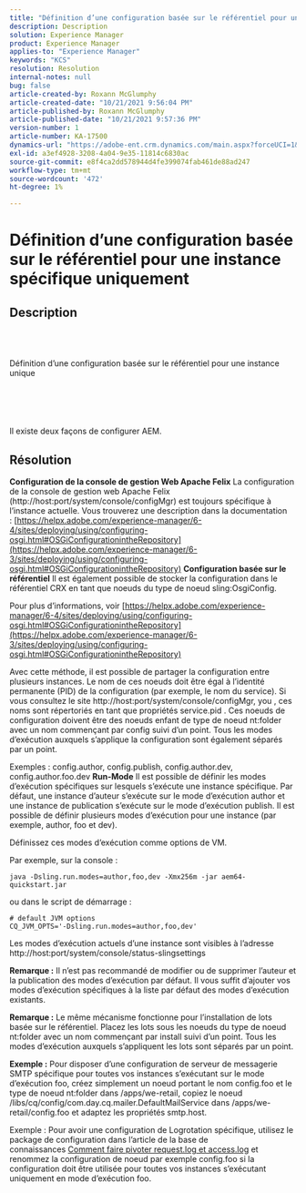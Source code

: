 ```yaml
---
title: "Définition d’une configuration basée sur le référentiel pour une instance spécifique uniquement"
description: Description
solution: Experience Manager
product: Experience Manager
applies-to: "Experience Manager"
keywords: "KCS"
resolution: Resolution
internal-notes: null
bug: false
article-created-by: Roxann McGlumphy
article-created-date: "10/21/2021 9:56:04 PM"
article-published-by: Roxann McGlumphy
article-published-date: "10/21/2021 9:57:36 PM"
version-number: 1
article-number: KA-17500
dynamics-url: "https://adobe-ent.crm.dynamics.com/main.aspx?forceUCI=1&pagetype=entityrecord&etn=knowledgearticle&id=dfd6b9ad-b932-ec11-b6e5-000d3a5ba97a"
exl-id: a3ef4928-3208-4a04-9e35-11814c6830ac
source-git-commit: e8f4ca2dd578944d4fe399074fab461de88ad247
workflow-type: tm+mt
source-wordcount: '472'
ht-degree: 1%

---
```


# Définition d’une configuration basée sur le référentiel pour une instance spécifique uniquement

## Description

<br><br><br>Définition d’une configuration basée sur le référentiel pour une instance unique<br><br><br><br> <br><br>
Il existe deux façons de configurer AEM.


## Résolution

<b>Configuration de la console de gestion Web Apache Felix</b>
La configuration de la console de gestion web Apache Felix (http://host:port/system/console/configMgr) est toujours spécifique à l’instance actuelle.
Vous trouverez une description dans la documentation : [https://helpx.adobe.com/experience-manager/6-4/sites/deploying/using/configuring-osgi.html#OSGiConfigurationintheRepository](https://helpx.adobe.com/experience-manager/6-3/sites/deploying/using/configuring-osgi.html#OSGiConfigurationintheRepository)
<b>Configuration basée sur le référentiel</b>
Il est également possible de stocker la configuration dans le référentiel CRX en tant que noeuds du type de noeud sling:OsgiConfig.

Pour plus d’informations, voir [https://helpx.adobe.com/experience-manager/6-4/sites/deploying/using/configuring-osgi.html#OSGiConfigurationintheRepository](https://helpx.adobe.com/experience-manager/6-3/sites/deploying/using/configuring-osgi.html#OSGiConfigurationintheRepository)

Avec cette méthode, il est possible de partager la configuration entre plusieurs instances.
Le nom de ces noeuds doit être égal à l’identité permanente (PID) de la configuration (par exemple, le nom du service). Si vous consultez le site http://host:port/system/console/configMgr, you , ces noms sont répertoriés en tant que propriétés service.pid . Ces noeuds de configuration doivent être des noeuds enfant de type de noeud nt:folder avec un nom commençant par config suivi d’un point. Tous les modes d’exécution auxquels s’applique la configuration sont également séparés par un point.

Exemples : config.author, config.publish, config.author.dev, config.author.foo.dev
<b>Run-Mode</b>
Il est possible de définir les modes d’exécution spécifiques sur lesquels s’exécute une instance spécifique. Par défaut, une instance d’auteur s’exécute sur le mode d’exécution author et une instance de publication s’exécute sur le mode d’exécution publish. Il est possible de définir plusieurs modes d’exécution pour une instance (par exemple, author, foo et dev).

Définissez ces modes d’exécution comme options de VM.

Par exemple, sur la console :


```
java -Dsling.run.modes=author,foo,dev -Xmx256m -jar aem64-quickstart.jar
```


ou dans le script de démarrage :


```
# default JVM options
CQ_JVM_OPTS='-Dsling.run.modes=author,foo,dev'
```


Les modes d’exécution actuels d’une instance sont visibles à l’adresse http://host:port/system/console/status-slingsettings

<b>Remarque :</b> Il n’est pas recommandé de modifier ou de supprimer l’auteur et la publication des modes d’exécution par défaut. Il vous suffit d’ajouter vos modes d’exécution spécifiques à la liste par défaut des modes d’exécution existants.

<b>Remarque :</b> Le même mécanisme fonctionne pour l’installation de lots basée sur le référentiel. Placez les lots sous les noeuds du type de noeud nt:folder avec un nom commençant par install suivi d’un point. Tous les modes d’exécution auxquels s’appliquent les lots sont séparés par un point.

<b>Exemple :</b> Pour disposer d’une configuration de serveur de messagerie SMTP spécifique pour toutes vos instances s’exécutant sur le mode d’exécution foo, créez simplement un noeud portant le nom config.foo et le type de noeud nt:folder dans /apps/we-retail, copiez le noeud /libs/cq/config/com.day.cq.mailer.DefaultMailService dans /apps/we-retail/config.foo et adaptez les propriétés smtp.host.

Exemple : Pour avoir une configuration de Logrotation spécifique, utilisez le package de configuration dans l’article de la base de connaissances [Comment faire pivoter request.log et access.log](https://helpx.adobe.com/experience-manager/kb/HowToRotateRequestAndAccessLog.html "Comment faire pivoter request.log et access.log ") et renommez la configuration de noeud par exemple config.foo si la configuration doit être utilisée pour toutes vos instances s’exécutant uniquement en mode d’exécution foo.
